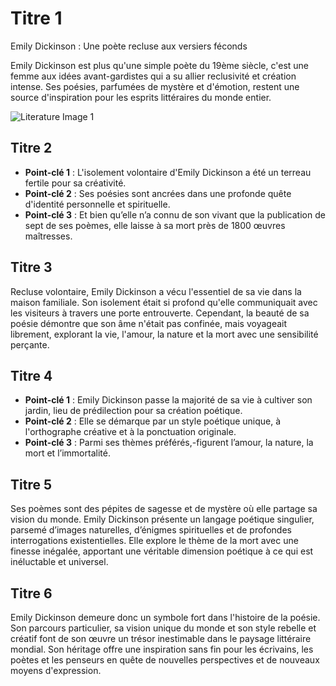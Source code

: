 # Titre 1

Emily Dickinson : Une poète recluse aux versiers féconds

Emily Dickinson est plus qu'une simple poète du 19ème siècle, c'est une femme aux idées avant-gardistes qui a su allier reclusivité et création intense. Ses poésies, parfumées de mystère et d'émotion, restent une source d'inspiration pour les esprits littéraires du monde entier.

![Literature Image 1](https://source.unsplash.com/800x300/?litterature)

## Titre 2

- **Point-clé 1** : L'isolement volontaire d'Emily Dickinson a été un terreau fertile pour sa créativité.
- **Point-clé 2** : Ses poésies sont ancrées dans une profonde quête d'identité personnelle et spirituelle.
- **Point-clé 3** : Et bien qu’elle n’a connu de son vivant que la publication de sept de ses poèmes, elle laisse à sa mort près de 1800 œuvres maîtresses.

## Titre 3

Recluse volontaire, Emily Dickinson a vécu l'essentiel de sa vie dans la maison familiale. Son isolement était si profond qu'elle communiquait avec les visiteurs à travers une porte entrouverte. Cependant, la beauté de sa poésie démontre que son âme n'était pas confinée, mais voyageait librement, explorant la vie, l'amour, la nature et la mort avec une sensibilité perçante.

## Titre 4

- **Point-clé 1** : Emily Dickinson passe la majorité de sa vie à cultiver son jardin, lieu de prédilection pour sa création poétique.
- **Point-clé 2** : Elle se démarque par un style poétique unique, à l'orthographe créative et à la ponctuation originale.
- **Point-clé 3** : Parmi ses thèmes préférés,-figurent l’amour, la nature, la mort et l’immortalité.

## Titre 5

Ses poèmes sont des pépites de sagesse et de mystère où elle partage sa vision du monde. Emily Dickinson présente un langage poétique singulier, parsemé d’images naturelles, d’énigmes spirituelles et de profondes interrogations existentielles. Elle explore le thème de la mort avec une finesse inégalée, apportant une véritable dimension poétique à ce qui est inéluctable et universel.

## Titre 6 

Emily Dickinson demeure donc un symbole fort dans l'histoire de la poésie. Son parcours particulier, sa vision unique du monde et son style rebelle et créatif font de son œuvre un trésor inestimable dans le paysage littéraire mondial. Son héritage offre une inspiration sans fin pour les écrivains, les poètes et les penseurs en quête de nouvelles perspectives et de nouveaux moyens d'expression.
